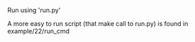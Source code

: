 
Run using 'run.py'

A more easy to run script (that make call to run.py) is found in example/22/run_cmd

